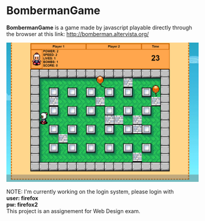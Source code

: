# BombermanGame

**BombermanGame** is a game made by javascript playable directly through the browser at this link: http://bomberman.altervista.org/   

![Client Example](https://github.com/gerti98/BombermanGame/blob/master/screen.png)


NOTE: I'm currently working on the login system, please login with      
**user: firefox**   
**pw: firefox2**     
This project is an assignement for Web Design exam.

